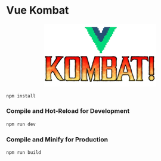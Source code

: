 
# Vue Kombat

<p align="center">
    <img src="./public/kombat.png" width="300">
</p>

```sh
npm install
```

### Compile and Hot-Reload for Development

```sh
npm run dev
```

### Compile and Minify for Production

```sh
npm run build
```